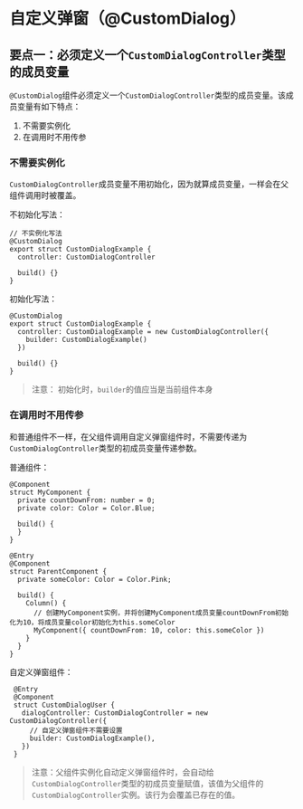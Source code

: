 # 自定义弹窗（@CustomDialog）



## 要点一：必须定义一个`CustomDialogController`类型的成员变量

`@CustomDialog`组件必须定义一个`CustomDialogController`类型的成员变量。该成员变量有如下特点：

1. 不需要实例化
2. 在调用时不用传参

### 不需要实例化

`CustomDialogController`成员变量不用初始化，因为就算成员变量，一样会在父组件调用时被覆盖。

不初始化写法：

```tsx
// 不实例化写法
@CustomDialog
export struct CustomDialogExample {
  controller: CustomDialogController

  build() {}
}
```

初始化写法：

```tsx
@CustomDialog
export struct CustomDialogExample {
  controller: CustomDialogExample = new CustomDialogController({
    builder: CustomDialogExample()
  })

  build() {}
}
```

> 注意： 初始化时，`builder`的值应当是当前组件本身

### 在调用时不用传参

和普通组件不一样，在父组件调用自定义弹窗组件时，不需要传递为`CustomDialogController`类型的初成员变量传递参数。

普通组件：

```tsx
@Component
struct MyComponent {
  private countDownFrom: number = 0;
  private color: Color = Color.Blue;

  build() {
  }
}

@Entry
@Component
struct ParentComponent {
  private someColor: Color = Color.Pink;

  build() {
    Column() {
      // 创建MyComponent实例，并将创建MyComponent成员变量countDownFrom初始化为10，将成员变量color初始化为this.someColor
      MyComponent({ countDownFrom: 10, color: this.someColor })
    }
  }
}
```

自定义弹窗组件：

```tsx
 @Entry
 @Component
 struct CustomDialogUser {
   dialogController: CustomDialogController = new CustomDialogController({
     // 自定义弹窗组件不需要设置
     builder: CustomDialogExample(),
   })
 }
```

> 注意：父组件实例化自动定义弹窗组件时，会自动给`CustomDialogController`类型的初成员变量赋值，该值为父组件的`CustomDialogController`实例。该行为会覆盖已存在的值。

